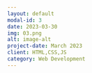 ```yaml
---
layout: default
modal-id: 3
date: 2023-03-30
img: 03.png
alt: image-alt
project-date: March 2023
client: HTML,CSS,JS
category: Web Development
---
```

